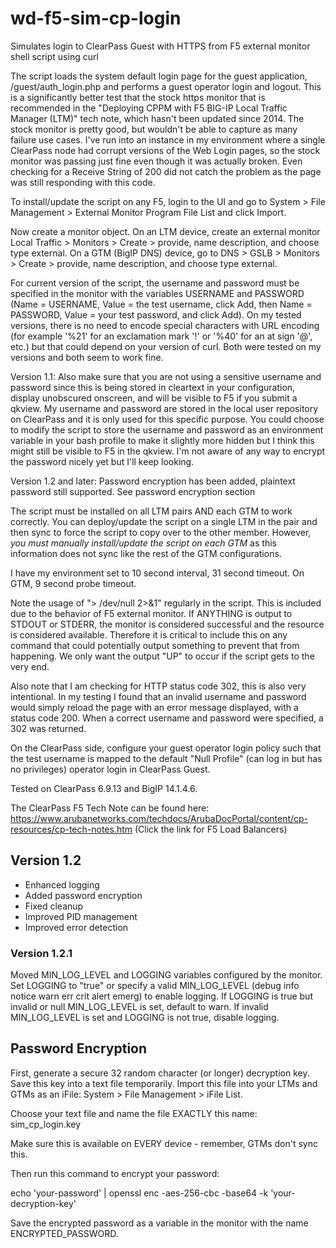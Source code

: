 # wd-f5-sim-cp-login
Simulates login to ClearPass Guest with HTTPS from F5 external monitor shell script using curl

The script loads the system default login page for the guest application, /guest/auth_login.php and performs a guest operator login and logout. This is a significantly better test that the stock https monitor that is recommended in the "Deploying CPPM with F5 BIG-IP Local Traffic Manager (LTM)" tech note, which hasn't been updated since 2014. The stock monitor is pretty good, but wouldn't be able to capture as many failure use cases. I've run into an instance in my environment where a single ClearPass node had corrupt versions of the Web Login pages, so the stock monitor was passing just fine even though it was actually broken. Even checking for a Receive String of 200 did not catch the problem as the page was still responding with this code.

To install/update the script on any F5, login to the UI and go to System > File Management > External Monitor Program File List and click Import.

Now create a monitor object. On an LTM device, create an external monitor Local Traffic > Monitors > Create > provide, name description, and choose type external. On a GTM (BigIP DNS) device, go to DNS > GSLB > Monitors > Create > provide, name description, and choose type external.

For current version of the script, the username and password must be specified in the monitor with the variables USERNAME and PASSWORD (Name = USERNAME, Value = the test username, click Add, then Name = PASSWORD, Value = your test password, and click Add). On my tested versions, there is no need to encode special characters with URL encoding (for example '%21' for an exclamation mark '!' or '%40' for an at sign '@', etc.) but that could depend on your version of curl. Both were tested on my versions and both seem to work fine.

Version 1.1:
Also make sure that you are not using a sensitive username and password since this is being stored in cleartext in your configuration, display unobscured onscreen, and will be visible to F5 if you submit a qkview. My username and password are stored in the local user repository on ClearPass and it is only used for this specific purpose. You could choose to modify the script to store the username and password as an environment variable in your bash profile to make it slightly more hidden but I think this might still be visible to F5 in the qkview. I'm not aware of any way to encrypt the password nicely yet but I'll keep looking.

Version 1.2 and later: Password encryption has been added, plaintext password still supported. See password encryption section

The script must be installed on all LTM pairs AND each GTM to work correctly. You can deploy/update the script on a single LTM in the pair and then sync to force the script to copy over to the other member. However, *you must manually install/update the script on each GTM* as this information does not sync like the rest of the GTM configurations.

I have my environment set to 10 second interval, 31 second timeout. On GTM, 9 second probe timeout.

Note the usage of "> /dev/null 2>&1" regularly in the script. This is included due to the behavior of F5 external monitor. If ANYTHING is output to STDOUT or STDERR, the monitor is considered successful and the resource is considered available. Therefore it is critical to include this on any command that could potentially output something to prevent that from happening. We only want the output "UP" to occur if the script gets to the very end.

Also note that I am checking for HTTP status code 302, this is also very intentional. In my testing I found that an invalid username and password would simply reload the page with an error message displayed, with a status code 200. When a correct username and password were specified, a 302 was returned.

On the ClearPass side, configure your guest operator login policy such that the test username is mapped to the default "Null Profile" (can log in but has no privileges) operator login in ClearPass Guest.

Tested on ClearPass 6.9.13 and BigIP 14.1.4.6.

The ClearPass F5 Tech Note can be found here: https://www.arubanetworks.com/techdocs/ArubaDocPortal/content/cp-resources/cp-tech-notes.htm (Click the link for F5 Load Balancers)

## Version 1.2

* Enhanced logging
* Added password encryption
* Fixed cleanup
* Improved PID management
* Improved error detection

### Version 1.2.1

Moved MIN_LOG_LEVEL and LOGGING variables configured by the monitor. Set LOGGING to "true" or specify a valid MIN_LOG_LEVEL (debug info notice warn err crit alert emerg) to enable logging. If LOGGING is true but invalid or null MIN_LOG_LEVEL is set, default to warn. If invalid MIN_LOG_LEVEL is set and LOGGING is not true, disable logging.

## Password Encryption

First, generate a secure 32 random character (or longer) decryption key. Save this key into a text file temporarily. Import this file into your LTMs and GTMs as an iFile: System > File Management > iFile List.

Choose your text file and name the file EXACTLY this name: sim_cp_login.key

Make sure this is available on EVERY device - remember, GTMs don't sync this.

Then run this command to encrypt your password:

echo 'your-password' | openssl enc -aes-256-cbc -base64 -k 'your-decryption-key'

Save the encrypted password as a variable in the monitor with the name ENCRYPTED_PASSWORD.
